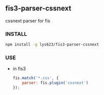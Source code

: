 ## fis3-parser-cssnext

cssnext parser for fis


### INSTALL

```bash
npm install -g lys623/fis3-parser-cssnext
```

### USE

- in fis3


	```js
	fis.match('*.css', {
		parser: fis.plugin('cssnext')
	});
	```

